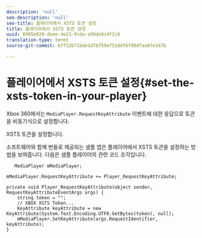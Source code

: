 ```yaml
---
description: 'null'
seo-description: 'null'
seo-title: 플레이어에서 XSTS 토큰 설정
title: 플레이어에서 XSTS 토큰 설정
uuid: 8995e029-deee-4e23-9cda-a50de8c4f2c0
translation-type: tm+mt
source-git-commit: b7f52b71bde1d7bf59ef51d4f6f90dfaa07e347b

---
```



# 플레이어에서 XSTS 토큰 설정{#set-the-xsts-token-in-your-player}

Xbox 360에서는 `MediaPlayer.RequestKeyAttribute` 이벤트에 대한 응답으로 토큰을 비동기식으로 설정합니다.

XSTS 토큰을 설정합니다.

소프트웨어와 함께 번들로 제공되는 샘플 앱은 플레이어에서 XSTS 토큰을 설정하는 방법을 보여줍니다. 다음은 샘플 플레이어의 관련 코드 조각입니다.

```
   MediaPlayer mMediaPlayer;  
 
mMediaPlayer.RequestKeyAttribute += Player_RequestKeyAttribute;  
 
private void Player_RequestKeyAttribute(object sender, RequestKeyAttributeEventArgs args) {  
    string token = "";  
    // XBOX XSTS Token...  
    KeyAttribute keyAttribute = new KeyAttribute(System.Text.Encoding.UTF8.GetBytes(token), null);  
    mMediaPlayer.SetKeyAttribute(args.RequestIdentifier, keyAttribute);  
} 
```

